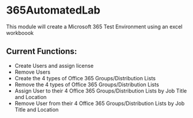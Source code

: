 # 365AutomatedLab

This module will create a Microsoft 365 Test Environment using an excel workboook

## Current Functions:

* Create Users and assign license
* Remove Users
* Create the 4 types of Office 365 Groups/Distribution Lists
* Remove the 4 types of Office 365 Groups/Distribution Lists
* Assign User to their 4 Office 365 Groups/Distribution Lists by Job Title and Location
* Remove User from their 4 Office 365 Groups/Distribution Lists by Job Title and Location
